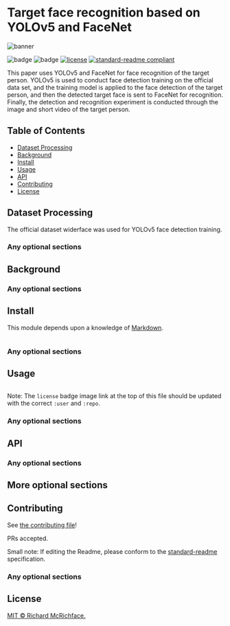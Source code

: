 # Target face recognition based on YOLOv5 and FaceNet

![banner]()

![badge]()
![badge]()
[![license](https://img.shields.io/github/license/:user/:repo.svg)](LICENSE)
[![standard-readme compliant](https://img.shields.io/badge/readme%20style-standard-brightgreen.svg?style=flat-square)](https://github.com/RichardLitt/standard-readme)

This paper uses YOLOv5 and FaceNet for face recognition of the target person. YOLOv5 is used to conduct face detection training on the official data set, and the training model is applied to the face detection of the target person, and then the detected target face is sent to FaceNet for recognition. Finally, the detection and recognition experiment is conducted through the image and short video of the target person.

## Table of Contents

- [Dataset Processing](#dataset)
- [Background](#background)
- [Install](#install)
- [Usage](#usage)
- [API](#api)
- [Contributing](#contributing)
- [License](#license)

## Dataset Processing
The official dataset widerface was used for YOLOv5 face detection training.

### Any optional sections

## Background

### Any optional sections

## Install

This module depends upon a knowledge of [Markdown]().

```
```

### Any optional sections

## Usage

```
```

Note: The `license` badge image link at the top of this file should be updated with the correct `:user` and `:repo`.

### Any optional sections

## API

### Any optional sections

## More optional sections

## Contributing

See [the contributing file](CONTRIBUTING.md)!

PRs accepted.

Small note: If editing the Readme, please conform to the [standard-readme](https://github.com/RichardLitt/standard-readme) specification.

### Any optional sections

## License

[MIT © Richard McRichface.](../LICENSE)
